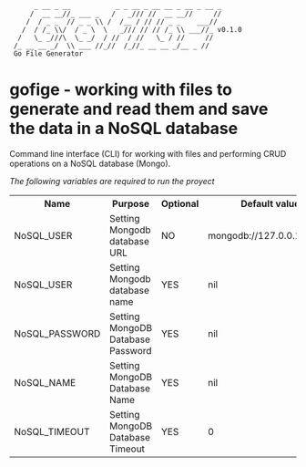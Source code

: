```
      _ __ _ __           _ _ __ _ __ __ _ __ _ __ _  
     /  __ __//_ ___ _   /   _/// //  __ __//     //
    /  / _ _  // _ _ \\ /  /__ / // // _ _    ___//   
   /  / /_ \\/  / _ \  \   _/// // // /_ \\ ___//_ v0.1.0
  /   \_ _///\  \_ _/  / //  / //   \_ / //     //
 /_ __ __ _/  \\ ___ //_//  /_//_ __ __ _/__ _ // 
 Go File Generator
```
  
# gofige - working with files to generate and read them and save the data in a NoSQL database 
Command line interface (CLI) for working with files and performing CRUD operations on a NoSQL database (Mongo).

*The following variables are required to run the proyect*

<table>
    <tr>
        <th>Name</th>
        <th>Purpose</th>
        <th>Optional</th>
        <th>Default value</th>
    </tr>
    <tr>
        <td>NoSQL_USER</td>
        <td>Setting Mongodb database URL</td>
        <td>NO</td>
        <td>mongodb://127.0.0.1:27017</td>
    </tr>
     <tr>
        <td>NoSQL_USER</td>
        <td>Setting Mongodb database name</td>
        <td>YES</td>
        <td>nil</td>
    </tr>
    <tr>
        <td>NoSQL_PASSWORD</td>
        <td>Setting MongoDB Database Password</td>
        <td>YES</td>
        <td>nil</td>
    </tr>
    <tr>
        <td>NoSQL_NAME</td>
        <td>Setting MongoDB Database Name</td>
        <td>YES</td>
        <td>nil</td>
    </tr>
    <tr>
        <td>NoSQL_TIMEOUT</td>
        <td>Setting MongoDB Database Timeout</td>
        <td>YES</td>
        <td>0</td>
    </tr>
</table>
